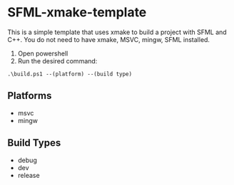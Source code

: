 # SFML-xmake-template

This is a simple template that uses xmake to build a project with SFML and C++. You do not need to have xmake, MSVC, mingw, SFML installed.

1. Open powershell
2. Run the desired command:

```
.\build.ps1 --(platform) --(build type)
```

## Platforms

- msvc
- mingw

## Build Types

- debug
- dev
- release
